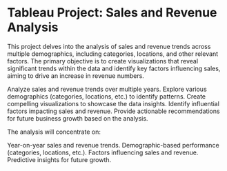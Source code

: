 # Tableau Project: Sales and Revenue Analysis

This project delves into the analysis of sales and revenue trends across multiple demographics, including categories, locations, and other relevant factors. The primary objective is to create visualizations that reveal significant trends within the data and identify key factors influencing sales, aiming to drive an increase in revenue numbers.

Analyze sales and revenue trends over multiple years.
Explore various demographics (categories, locations, etc.) to identify patterns.
Create compelling visualizations to showcase the data insights.
Identify influential factors impacting sales and revenue.
Provide actionable recommendations for future business growth based on the analysis.

The analysis will concentrate on:

Year-on-year sales and revenue trends.
Demographic-based performance (categories, locations, etc.).
Factors influencing sales and revenue.
Predictive insights for future growth.
